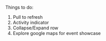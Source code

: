 Things to do:

1. Pull to refresh
2. Activity indicator
3. Collapse/Expand row
4. Explore google maps for event showcase

